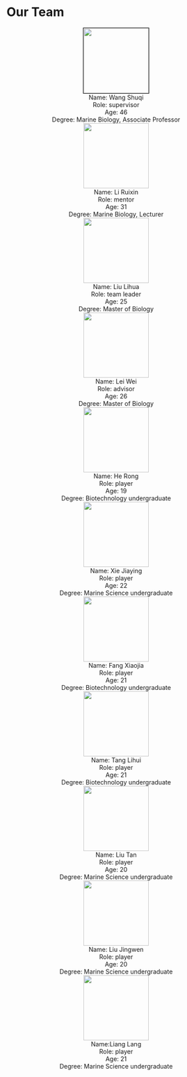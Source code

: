 # Our Team



<center>
    <img src="/2024_STU_-China/img/wangShuqi.jpeg" style="width:150px;border:1px solid black;"></img>
</center>
<center>
    Name: Wang Shuqi<br>
    Role: supervisor<br>
    Age: 46<br>
    Degree: Marine Biology, Associate Professor
</center>


<center>
    <img src="/2024_STU_-China/img/liRuixin.jpeg" style="width:150px;"></img>
</center>
<center>
    Name: Li Ruixin<br>
    Role: mentor<br>
    Age: 31<br>
    Degree: Marine Biology, Lecturer
</center>


<center>
    <img src="/2024_STU_-China/img/lihua.jpg" style="width:150px;"></img>
</center>
<center>
    Name: Liu Lihua <br>
    Role: team leader<br>
    Age: 25<br>
    Degree: Master of Biology
</center>


<center>
    <img src="/2024_STU_-China/img/leiwei.jpg" style="width:150px;"></img>
</center>
<center>
    Name: Lei Wei<br>
    Role: advisor<br>
    Age: 26<br>
    Degree: Master of Biology
</center>


<center>
    <img src="/2024_STU_-China/img/heRong.jpeg" style="width:150px;"></img>
</center>
<center>
    Name: He Rong<br>
    Role: player<br>
    Age: 19<br>
    Degree: Biotechnology undergraduate
</center>


<center>
    <img src="/2024_STU_-China/img/xieJiaying.jpeg" style="width:150px;"></img>
</center>
<center>
    Name: Xie Jiaying<br>
    Role: player<br>
    Age: 22<br>
    Degree: Marine Science undergraduate
</center>


<center>
    <img src="/2024_STU_-China/img/fangXiaojia.jpeg" style="width:150px;"></img>
</center>
<center>
    Name: Fang Xiaojia<br>
    Role: player<br>
    Age: 21<br>
    Degree: Biotechnology undergraduate
</center>


<center>
    <img src="/2024_STU_-China/img/tangLihui.jpeg" alt="" style="width:150px;"></img>
</center>
<center>
    Name: Tang Lihui<br>
    Role: player<br>
    Age: 21<br>
    Degree: Biotechnology undergraduate
</center>


<center>
    <img src="/2024_STU_-China/img/liuTan.jpeg" style="width:150px;"></img>
</center>
<center>
    Name: Liu Tan<br>
    Role: player<br>
    Age: 20<br>
    Degree: Marine Science undergraduate	
</center>


<center>
    <img src="/2024_STU_-China/img/liuJingwen.jpeg" style="width:150px;"></img>
</center>
<center>
    Name: Liu Jingwen<br>
    Role: player<br>
    Age: 20<br>
    Degree: Marine Science undergraduate		
</center>


<center>
    <img src="/2024_STU_-China/img/liangLang.jpeg" style="width:150px;"></img>
</center>
<center>
    Name:Liang Lang<br>
    Role: player<br>
    Age: 21<br>
    Degree: Marine Science undergraduate		
</center>

